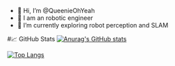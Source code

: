 - 👋 Hi, I’m @QueenieOhYeah
- 👀 I am an robotic engineer
- 🌱 I’m currently exploring robot perception and SLAM
<!-- - 💞️ I’m looking to collaborate on ...
- 📫 How to reach me ... -->

#📈 GitHub Stats
[![Anurag's GitHub stats](https://github-readme-stats.vercel.app/api?username=QueenieOhYeah&count_private=true&show_icons=true&theme=dark)](https://github.com/anuraghazra/github-readme-stats)
<!---
QueenieOhYeah/QueenieOhYeah is a ✨ special ✨ repository because its `README.md` (this file) appears on your GitHub profile.
You can click the Preview link to take a look at your changes.
--->
[![Top Langs](https://github-readme-stats.vercel.app/api/top-langs/?username=QueenieOhYeah)](https://github.com/anuraghazra/github-readme-stats)
